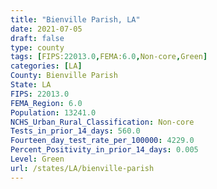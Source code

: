 ```yaml
---
title: "Bienville Parish, LA"
date: 2021-07-05
draft: false
type: county
tags: [FIPS:22013.0,FEMA:6.0,Non-core,Green]
categories: [LA]
County: Bienville Parish
State: LA
FIPS: 22013.0
FEMA_Region: 6.0
Population: 13241.0
NCHS_Urban_Rural_Classification: Non-core
Tests_in_prior_14_days: 560.0
Fourteen_day_test_rate_per_100000: 4229.0
Percent_Positivity_in_prior_14_days: 0.005
Level: Green
url: /states/LA/bienville-parish
---
```



